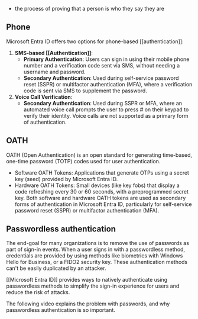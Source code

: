 - the process of proving that a person is who they say they are

## Phone
Microsoft Entra ID offers two options for phone-based [[authentication]]:
1. **SMS-based [[Authentication]]**:
    - **Primary Authentication**: Users can sign in using their mobile phone number and a verification code sent via SMS, without needing a username and password.
    - **Secondary Authentication**: Used during self-service password reset (SSPR) or multifactor authentication (MFA), where a verification code is sent via SMS to supplement the password.
2. **Voice Call Verification**:
    - **Secondary Authentication**: Used during SSPR or MFA, where an automated voice call prompts the user to press # on their keypad to verify their identity. Voice calls are not supported as a primary form of authentication.

## OATH
OATH (Open Authentication) is an open standard for generating time-based, one-time password (TOTP) codes used for user authentication.
- Software OATH Tokens: Applications that generate OTPs using a secret key (seed) provided by Microsoft Entra ID.
- Hardware OATH Tokens: Small devices (like key fobs) that display a code refreshing every 30 or 60 seconds, with a preprogrammed secret key.
Both software and hardware OATH tokens are used as secondary forms of authentication in Microsoft Entra ID, particularly for self-service password reset (SSPR) or multifactor authentication (MFA).

## Passwordless authentication
The end-goal for many organizations is to remove the use of passwords as part of sign-in events. When a user signs in with a passwordless method, credentials are provided by using methods like biometrics with Windows Hello for Business, or a FIDO2 security key. These authentication methods can't be easily duplicated by an attacker.

[[Microsoft Entra ID]] provides ways to natively authenticate using passwordless methods to simplify the sign-in experience for users and reduce the risk of attacks.

The following video explains the problem with passwords, and why passwordless authentication is so important.


